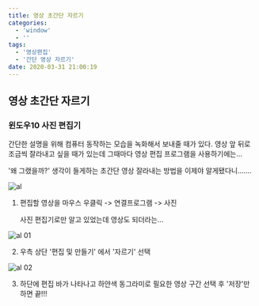 ```yaml
---
title: 영상 초간단 자르기
categories:
  - 'window'
  - ''
tags:
  - '영상편집'
  - '간단 영상 자르기'
date: 2020-03-31 21:00:19
---
```

## 영상 초간단 자르기

### 윈도우10 사진 편집기

간단한 설명을 위해 컴퓨터 동작하는 모습을 녹화해서 보내줄 때가 있다.
영상 앞 뒤로 조금씩 잘라내고 싶을 때가 있는데 그때마다 영상 편집 프로그램을 사용하기에는...

'왜 그랬을까?' 생각이 들게하는 초간단 영상 잘라내는 방법을 이제야 알게됐다니.......

![al](https://user-images.githubusercontent.com/53321666/82903956-b8101e00-9f9c-11ea-9d60-9f5d6a4986f6.png)

1. 편집할 영상을 마우스 우클릭 -> 연결프로그램 -> 사진

    사진 편집기로만 알고 있었는데 영상도 되더라는...

![al 01](https://user-images.githubusercontent.com/53321666/82904220-1dfca580-9f9d-11ea-9cf8-d4db5931ce76.png)

2. 우측 상단 '편집 및 만들기' 에서 '자르기' 선택

![al 02](https://user-images.githubusercontent.com/53321666/82904532-919eb280-9f9d-11ea-9098-e4dca91846cd.png)

3. 하단에 편집 바가 나타나고 하얀색 동그라미로 필요한 영상 구간 선택 후 '저장'만 하면 끝!!!